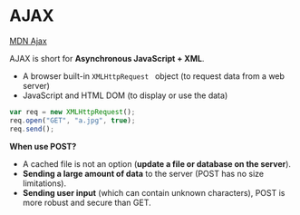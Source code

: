 <extoc></extoc>

# AJAX

[MDN Ajax](https://developer.mozilla.org/zh-CN/docs/Web/Guide/AJAX)

AJAX is short for **Asynchronous JavaScript + XML**.

- A browser built-in `XMLHttpRequest ` object (to request data from a web server)
- JavaScript and HTML DOM (to display or use the data)

```javascript
var req = new XMLHttpRequest();
req.open("GET", "a.jpg", true);
req.send();
```

**When use POST?**

- A cached file is not an option (**update a file or database on the server**).
- **Sending a large amount of data** to the server (POST has no size limitations).
- **Sending user input** (which can contain unknown characters), POST is more robust and secure than GET.
